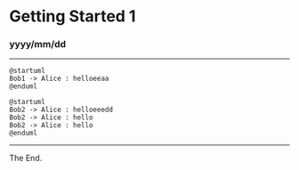 # Getting Started 1

### yyyy/mm/dd

---

```plantuml
@startuml
Bob1 -> Alice : helloeeaa
@enduml
```

```plantuml
@startuml
Bob2 -> Alice : helloeeedd
Bob2 -> Alice : hello
Bob2 -> Alice : hello
@enduml
```

---

The End.
